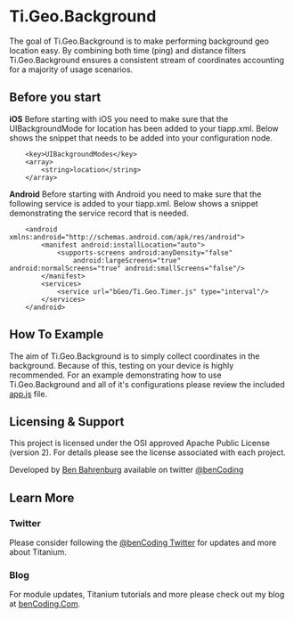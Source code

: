 <h1>Ti.Geo.Background</h1>

The goal of Ti.Geo.Background is to make performing background geo location easy.  By combining both time (ping) and distance filters Ti.Geo.Background ensures a consistent stream of coordinates accounting for a majority of usage scenarios.

<h2>Before you start</h2>

<b>iOS</b>
Before starting with iOS you need to make sure that the UIBackgroundMode for location has been added to your tiapp.xml. Below shows the snippet that needs to be added into your <ios> configuration node.

```
    <key>UIBackgroundModes</key>
    <array>
        <string>location</string>
    </array> 
```

<b>Android</b>
Before starting with Android you need to make sure that the following service is added to your tiapp.xml.  Below shows a snippet demonstrating the service record that is needed.
```
	<android xmlns:android="http://schemas.android.com/apk/res/android">
        <manifest android:installLocation="auto">
            <supports-screens android:anyDensity="false"
                android:largeScreens="true" android:normalScreens="true" android:smallScreens="false"/>
        </manifest>		
	    <services>
	        <service url="bGeo/Ti.Geo.Timer.js" type="interval"/>
	    </services>
	</android>
```


<h2>How To Example</h2>

The aim of Ti.Geo.Background is to simply collect coordinates in the background. Because of this, testing on your device is highly recommended.  For an example demonstrating how to use Ti.Geo.Background and all of it's configurations please review the included [app.js](https://github.com/benbahrenburg/Ti.Geo.Background/blob/master/app.js) file.

<h2>Licensing & Support</h2>

This project is licensed under the OSI approved Apache Public License (version 2). For details please see the license associated with each project.

Developed by [Ben Bahrenburg](http://bahrenburgs.com) available on twitter [@benCoding](http://twitter.com/benCoding)

<h2>Learn More</h2>

<h3>Twitter</h3>

Please consider following the [@benCoding Twitter](http://www.twitter.com/benCoding) for updates 
and more about Titanium.

<h3>Blog</h3>

For module updates, Titanium tutorials and more please check out my blog at [benCoding.Com](http://benCoding.com). 
